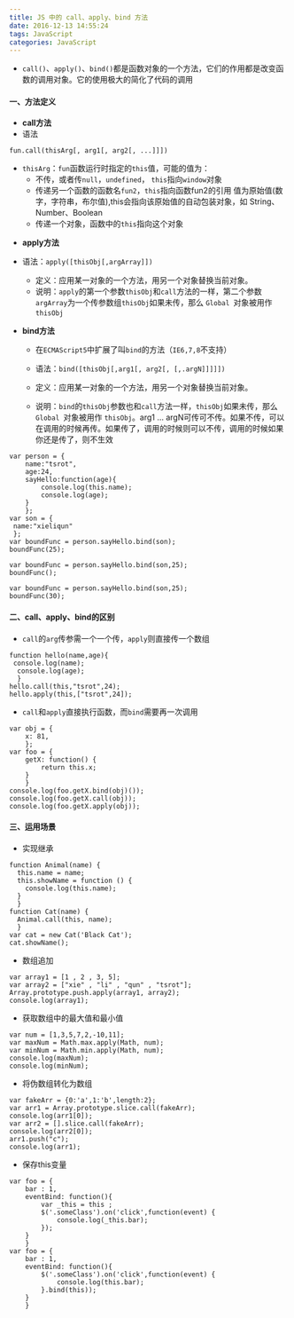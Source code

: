 ```yaml
---
title: JS 中的 call、apply、bind 方法
date: 2016-12-13 14:55:24
tags: JavaScript
categories: JavaScript
---
```


- `call()`、`apply()`、`bind()`都是函数对象的一个方法，它们的作用都是改变函数的调用对象。它的使用极大的简化了代码的调用

#### 一、方法定义

- **call方法**
- 语法
    
```
fun.call(thisArg[, arg1[, arg2[, ...]]])
```
- `thisArg`：`fun`函数运行时指定的`this`值，可能的值为：
    - 不传，或者传`null`，`undefined`， `this`指向`window`对象
    - 传递另一个函数的函数名`fun2`，`this`指向函数fun2的引用
    值为原始值(数字，字符串，布尔值),this会指向该原始值的自动包装对象，如 String、Number、Boolean
    - 传递一个对象，函数中的`this`指向这个对象
    
<!--more-->

- **apply方法**
- 语法：`apply([thisObj[,argArray]])`
  - 定义：应用某一对象的一个方法，用另一个对象替换当前对象。   
  - 说明：`apply`的第一个参数`thisObj`和`call`方法的一样，第二个参数`argArray`为一个传参数组`thisObj`如果未传，那么 `Global `对象被用作 `thisObj`

- **bind方法**

    - 在`ECMAScript5`中扩展了叫`bind`的方法（`IE6,7,8`不支持）
    
    - 语法：`bind([thisObj[,arg1[, arg2[, [,.argN]]]]])`
    
    - 定义：应用某一对象的一个方法，用另一个对象替换当前对象。
    
    - 说明：`bind`的`thisObj`参数也和`call`方法一样，`thisObj`如果未传，那么 `Global `对象被用作 `thisObj`。arg1 … argN可传可不传。如果不传，可以在调用的时候再传。如果传了，调用的时候则可以不传，调用的时候如果你还是传了，则不生效

```
var person = {
    name:"tsrot",
    age:24,
    sayHello:function(age){
        console.log(this.name);
        console.log(age);
    }
    };
var son = {
 name:"xieliqun"
 };
var boundFunc = person.sayHello.bind(son);
boundFunc(25); 
```

```
var boundFunc = person.sayHello.bind(son,25);
boundFunc(); 
```

```
var boundFunc = person.sayHello.bind(son,25);
boundFunc(30); 
```

#### 二、call、apply、bind的区别

- `call`的`arg`传参需一个一个传，`apply`则直接传一个数组

```
function hello(name,age){
 console.log(name);
  console.log(age);
  }
hello.call(this,"tsrot",24);
hello.apply(this,["tsrot",24]);
```
- `call`和`apply`直接执行函数，而`bind`需要再一次调用

```
var obj = {
    x: 81,
    };
var foo = {
    getX: function() {
        return this.x;
    }
    }
console.log(foo.getX.bind(obj)());  
console.log(foo.getX.call(obj));    
console.log(foo.getX.apply(obj));   
```

#### 三、运用场景

- 实现继承

```
function Animal(name) {
  this.name = name;
  this.showName = function () {
    console.log(this.name);
  }
  }
function Cat(name) {
  Animal.call(this, name); 
  }
var cat = new Cat('Black Cat');
cat.showName(); 
```

- 数组追加

```
var array1 = [1 , 2 , 3, 5];
var array2 = ["xie" , "li" , "qun" , "tsrot"];
Array.prototype.push.apply(array1, array2);
console.log(array1);
```

- 获取数组中的最大值和最小值

```
var num = [1,3,5,7,2,-10,11];
var maxNum = Math.max.apply(Math, num);
var minNum = Math.min.apply(Math, num);
console.log(maxNum); 
console.log(minNum); 
```

- 将伪数组转化为数组

```
var fakeArr = {0:'a',1:'b',length:2};
var arr1 = Array.prototype.slice.call(fakeArr);
console.log(arr1[0]); 
var arr2 = [].slice.call(fakeArr);
console.log(arr2[0]); 
arr1.push("c");
console.log(arr1); 
```

- 保存this变量

```
var foo = {
    bar : 1,
    eventBind: function(){
        var _this = this ;
        $('.someClass').on('click',function(event) {
            console.log(_this.bar);     
        });
    }
    }
var foo = {
    bar : 1,
    eventBind: function(){
        $('.someClass').on('click',function(event) {
            console.log(this.bar);      
        }.bind(this));
    }
    }
```